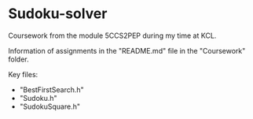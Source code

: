 # Sudoku-solver
Coursework from the module 5CCS2PEP during my time at KCL.

Information of assignments in the "README.md" file in the "Coursework" folder.

Key files:
- "BestFirstSearch.h"
- "Sudoku.h"
- "SudokuSquare.h"
